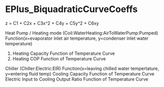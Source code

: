 # EPlus_BiquadraticCurveCoeffs
z = C1 + C2x + C3x^2 + C4y + C5y^2 + C6xy

Heat Pump / Heating mode (Coil:WaterHeating:AirToWaterPump:Pumped)
Function(x=evaporator inlet air temperature, y=condenser inlet water temperature)
1. Heating Capacity Function of Temperature Curve 
2. Heating COP Function of Temperature Curve

Chiller (Chiller:Electric:EIR)
Function(x=leaving chilled water tempertature, y=entering fluid temp)
Cooling Capacity Function of Temperature Curve 
Electric Input to Cooling Output Ratio Function of Temperature Curve
